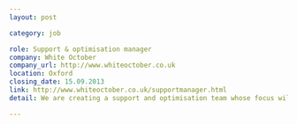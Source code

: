 ```yaml
---
layout: post

category: job

role: Support & optimisation manager
company: White October
company_url: http://www.whiteoctober.co.uk
location: Oxford
closing_date: 15.09.2013
link: http://www.whiteoctober.co.uk/supportmanager.html
detail: We are creating a support and optimisation team whose focus will be on our existing clients. The team works with our clients pre & post launch, building relationships, delivering  support and helping clients learn what their customers are really doing.

---
```

